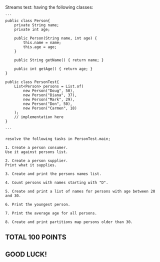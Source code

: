 Streams test: having the following classes:

    ```
    public class Person{
        private String name;
        private int age;

        public Person(String name, int age) {
            this.name = name;
            this.age = age;
        }

        public String getName() { return name; }

        public int getAge() { return age; }
    }

    public class PersonTest{
        List<Person> persons = List.of(
            new Person("Doug", 50),
            new Person("Diana", 37),
            new Person("Mark", 29),
            new Person("Don", 50),
            new Person("Carmen", 18)
        );
        // implementation here
    }

    ```

    resolve the following tasks in PersonTest.main;

    1. Create a person consumer.
    Use it against persons list.

    2. Create a person supplier.
    Print what it supplies.

    3. Create and print the persons names list.

    4. Count persons with names starting with "D".

    5. Create and print a list of names for persons with age between 20 and 30.

    6. Print the youngest person.

    7. Print the average age for all persons.

    8. Create and print partitions map persons older than 30.


## TOTAL 100 POINTS

## GOOD LUCK!




